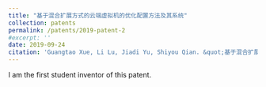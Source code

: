 ```yaml
---
title: "基于混合扩展方式的云端虚拟机的优化配置方法及其系统"
collection: patents
permalink: /patents/2019-patent-2
#excerpt: ''
date: 2019-09-24
citation: 'Guangtao Xue, Li Lu, Jiadi Yu, Shiyou Qian. &quot;基于混合扩展方式的云端虚拟机的优化配置方法及其系统.&quot; <i>ZL201610668665.9</i>. 2019. P.R.China.'
---
```


I am the first student inventor of this patent.

